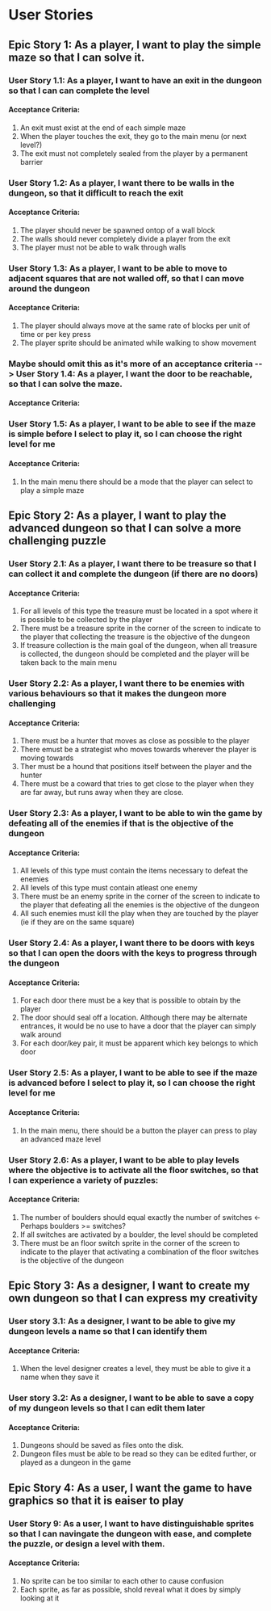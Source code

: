 # User Stories

## Epic Story 1: As a player, I want to play the simple maze so that I can solve it.

### User Story 1.1: As a player, I want to have an exit in the dungeon so that I can can complete the level
#### Acceptance Criteria:
1. An exit must exist at the end of each simple maze
2. When the player touches the exit, they go to the main menu (or next level?)
3. The exit must not completely sealed from the player by a permanent barrier


### User Story 1.2: As a player, I want there to be walls in the dungeon, so that it difficult to reach the exit
#### Acceptance Criteria:
1. The player should never be spawned ontop of a wall block
2. The walls should never completely divide a player from the exit
3. The player must not be able to walk through walls


### User Story 1.3: As a player, I want to be able to move to adjacent squares that are not walled off, so that I can move around the dungeon
#### Acceptance Criteria:
1. The player should always move at the same rate of blocks per unit of time or per key press
2. The player sprite should be animated while walking to show movement

### Maybe should omit this as it's more of an acceptance criteria --> User Story 1.4: As a player, I want the door to be reachable, so that I can solve the maze.
#### Acceptance Criteria:

### User Story 1.5: As a player, I want to be able to see if the maze is simple before I select to play it, so I can choose the right level for me
#### Acceptance Criteria:
1. In the main menu there should be a mode that the player can select to play a simple maze

## Epic Story 2: As a player, I want to play the advanced dungeon so that I can solve a more challenging puzzle

### User Story 2.1: As a player, I want there to be treasure so that I can collect it and complete the dungeon (if there are no doors)
#### Acceptance Criteria:
1. For all levels of this type the treasure must be located in a spot where it is possible to be collected by the player
2. There must be a treasure sprite in the corner of the screen to indicate to the player that collecting the treasure is the objective of the dungeon
3. If treasure collection is the main goal of the dungeon, when all treasure is collected, the dungeon should be completed and the player will be taken back to the main menu

### User Story 2.2: As a player, I want there to be enemies with various behaviours so that it makes the dungeon more challenging
#### Acceptance Criteria:
1. There must be a hunter that moves as close as possible to the player
2. There emust be a strategist who moves towards wherever the player is moving towards
3. Ther must be a hound that positions itself between the player and the hunter
4. There must be a coward that tries to get close to the player when they are far away, but runs away when they are close.

### User Story 2.3: As a player, I want to be able to win the game by defeating all of the enemies if that is the objective of the dungeon
#### Acceptance Criteria:
1. All levels of this type must contain the items necessary to defeat the enemies
2. All levels of this type must contain atleast one enemy
3. There must be an enemy sprite in the corner of the screen to indicate to the player that defeating all the enemies is the objective of the dungeon
4. All such enemies must kill the play when they are touched by the player (ie if they are on the same square)

### User Story 2.4: As a player, I want there to be doors with keys so that I can open the doors with the keys to progress through the dungeon
#### Acceptance Criteria:
1. For each door there must be a key that is possible to obtain by the player
2. The door should seal off a location. Although there may be alternate entrances, it would be no use to have a door that the player can simply walk around
3. For each door/key pair, it must be apparent which key belongs to which door


### User Story 2.5: As a player, I want to be able to see if the maze is advanced before I select to play it, so I can choose the right level for me
#### Acceptance Criteria:
1. In the main menu, there should be a button the player can press to play an advanced maze level

### User Story 2.6: As a player, I want to be able to play levels where the objective is to activate all the floor switches, so that I can experience a variety of puzzles:
#### Acceptance Criteria:
1. The number of boulders should equal exactly the number of switches <-Perhaps boulders >= switches?
2. If all switches are activated by a boulder, the level should be completed
3. There must be an floor switch sprite in the corner of the screen to indicate to the player that activating a combination of the floor switches is the objective of the dungeon

## Epic Story 3: As a designer, I want to create my own dungeon so that I can express my creativity
### User story 3.1: As a designer, I want to be able to give my dungeon levels a name so that I can identify them
#### Acceptance Criteria:
1. When the level designer creates a level, they must be able to give it a name when they save it

### User story 3.2: As a designer, I want to be able to save a copy of my dungeon levels so that I can edit them later
#### Acceptance Criteria:
1. Dungeons should be saved as files onto the disk.
2. Dungeon files must be able to be read so they can be edited further, or played as a dungeon in the game


## Epic Story 4: As a user, I want the game to have graphics so that it is eaiser to play

### User Story 9: As a user, I want to have distinguishable sprites so that I can navingate the dungeon with ease, and complete the puzzle, or design a level with them.
#### Acceptance Criteria:
1. No sprite can be too similar to each other to cause confusion
2. Each sprite, as far as possible, shold reveal what it does by simply looking at it
